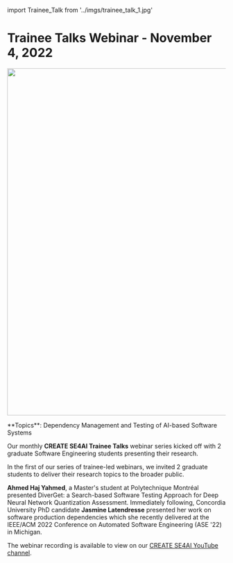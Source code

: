 <!-- ## Trainee Talks Webinar - November 4, 2022 -->

import Trainee_Talk from '../imgs/trainee_talk_1.jpg'

<h1>Trainee Talks Webinar - November 4, 2022</h1>
<p class="Trainee_Talk"><img src={Trainee_Talk} width="800"/></p>
**Topics**: Dependency Management and Testing of AI-based Software Systems

Our monthly **CREATE SE4AI Trainee Talks** webinar series kicked off with 2 graduate Software Engineering students presenting their research.  

In the first of our series of trainee-led webinars, we invited 2 graduate students to deliver their research topics to the broader public. 

**Ahmed Haj Yahmed**, a Master's student at Polytechnique Montréal presented DiverGet: a Search-based Software Testing Approach for Deep Neural Network Quantization Assessment. Immediately following, Concordia University PhD candidate **Jasmine Latendresse** presented her work on software production dependencies which she recently delivered at the IEEE/ACM 2022 Conference on Automated Software Engineering (ASE '22) in Michigan.

The webinar recording is available to view on our [CREATE SE4AI YouTube channel](https://youtu.be/7owtNM6S0Cg). 